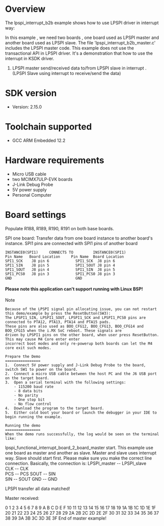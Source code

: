 Overview
========
The lpspi_interrupt_b2b example shows how to use LPSPI driver in interrupt way:

In this example , we need two boards , one board used as LPSPI master and another board used as LPSPI slave.
The file 'lpspi_interrupt_b2b_master.c' includes the LPSPI master code.
This example does not use the transactional API in LPSPI driver. It's a demonstration that how to use the interrupt in KSDK driver.

1. LPSPI master send/received data to/from LPSPI slave in interrupt . (LPSPI Slave using interrupt to receive/send the data)

SDK version
===========
- Version: 2.15.0

Toolchain supported
===================
- GCC ARM Embedded  12.2

Hardware requirements
=====================
- Micro USB cable
- two MCIMX7ULP-EVK boards
- J-Link Debug Probe
- 5V power supply
- Personal Computer

Board settings
==============
Populate R188, R189, R190, R191 on both base boards.

SPI one board:
Transfer data from one board instance to another board's instance.
SPI1 pins are connected with SPI1 pins of another board
~~~~~~~~~~~~~~~~~~~~~~~~~~~~~~~~~~~~~~~~~~~~~~~~~~~~~~
INSTANCE0(SPI1)     CONNECTS TO         INSTANCE0(SPI1)
Pin Name   Board Location     Pin Name  Board Location
SPI1_SCK    J8 pin 6            SPI1_SCK  J8 pin 6
SPI1_SIN    J8 pin 5            SPI1_SOUT J8 pin 4
SPI1_SOUT   J8 pin 4            SPI1_SIN  J8 pin 5
SPI1_PCS0   J8 pin 3            SPI1_PCS0 J8 pin 3
GND                             GND
~~~~~~~~~~~~~~~~~~~~~~~~~~~~~~~~~~~~~~~~~~~~~~~~~~~~~~

#### Please note this application can't support running with Linux BSP! ####
Note
~~~~~~~~~~~~~~
Because of the LPSPI signal pin allocating issue, you can not restart this demo/example by press the ResetButton(SW3):
The LPSPI1_SIN, LPSPI1_SOUT, LPSPI1_SCK and LPSPI1_PCS0 pins are connected to PTA12, PTA13, PTA14 and PTA15 pads.
These pins are also used as BOO_CFG12, BOO_CFG13, BOO_CFG14 and BOO_CFG15 when the i.MX SoC reboot. These signals are
driven by LPSPI1 pins on the other board, when user press ResetButton. This may cause M4 Core enter enter
incorrect boot modes and only re-powerup both boards can let the M4 core exit such modes.

Prepare the Demo
================
1.  Connect 5V power supply and J-Link Debug Probe to the board, switch SW1 to power on the board.
2.  Connect a micro USB cable between the host PC and the J6 USB port on the target board.
3.  Open a serial terminal with the following settings:
    - 115200 baud rate
    - 8 data bits
    - No parity
    - One stop bit
    - No flow control
4.  Download the program to the target board.
5.  Either cold boot your board or launch the debugger in your IDE to begin running the example.

Running the demo
================
When the demo runs successfully, the log would be seen on the terminal like:

~~~~~~~~~~~~~~~~~~~~~~~~~~~~~~~~~~~~~~~~~~~~~~~~~~~~~~~~~~~~~~~~~~~~~~~~~~~~~~~~~~~~
lpspi_functional_interrupt_board_2_board_master start.
This example use one board as master and another as slave.
Master and slave uses interrupt way. Slave should start first. 
Please make sure you make the correct line connection. Basically, the connection is: 
LPSPI_master -- LPSPI_slave   
   CLK      --    CLK  
   PCS      --    PCS 
   SOUT     --    SIN  
   SIN      --    SOUT 
   GND      --    GND 

LPSPI transfer all data matched! 

 Master received:

  0  1  2  3  4  5  6  7  8  9  A  B  C  D  E  F
 10 11 12 13 14 15 16 17 18 19 1A 1B 1C 1D 1E 1F
 20 21 22 23 24 25 26 27 28 29 2A 2B 2C 2D 2E 2F
 30 31 32 33 34 35 36 37 38 39 3A 3B 3C 3D 3E 3F
End of master example! 
~~~~~~~~~~~~~~~~~~~~~~~~~~~~~~~~~~~~~~~~~~~~~~~~~~~~~~~~~~~~~~~~~~~~~~~~~~~~~~~~~~~~~
